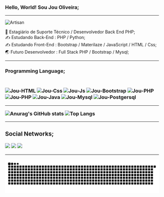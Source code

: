  <h3> Hello, World! Sou Jou Oliveira;</h3>
 <hr>

![Artisan](https://cdna.artstation.com/p/assets/images/images/028/102/058/original/pixel-jeff-matrix-s.gif?1593487263)

🧠 Estagiário de Suporte Técnico / Desenvolvedor Back End PHP; <br>
✍️ Estudando Back-End :  PHP / Python; <br>
✍️ Estudando Front-End : Bootstrap / Materilaze / JavaScript / HTML / Css; <br>
🌏 Futuro Desenvolvedor : Full Stack PHP / Bootstrap / Mysql; <br>
  <hr>
  <h3> Programming Language; <h3>
  <div style="display : inline_block"><br>
  <img align="center" alt="Jou-HTML" height"30" width="40" src="https://cdn.jsdelivr.net/gh/devicons/devicon/icons/html5/html5-original.svg"> 
  <img align="center" alt="Jou-Css" height"30" width="40" src="https://cdn.jsdelivr.net/gh/devicons/devicon/icons/css3/css3-original.svg">
  <img align="center" alt="Jou-Js" height"30" width="40" src="https://cdn.jsdelivr.net/gh/devicons/devicon/icons/javascript/javascript-original.svg">
  <img align="center" alt="Jou-Bootstrap" height"30" width="40" src="https://cdn.jsdelivr.net/gh/devicons/devicon/icons/bootstrap/bootstrap-original.svg">
   <img align="center" alt="Jou-PHP" height"30" width="40" src="https://cdn.jsdelivr.net/gh/devicons/devicon/icons/python/python-original.svg">
  <img align="center" alt="Jou-PHP" height"30" width="40" src="https://cdn.jsdelivr.net/gh/devicons/devicon/icons/php/php-original.svg">
  <img align="center" alt="Jou-Java" height"30" width="40" src="https://cdn.jsdelivr.net/gh/devicons/devicon/icons/java/java-original-wordmark.svg">
  <img align="center" alt="Jou-Mysql" height"30" width="40" src="https://cdn.jsdelivr.net/gh/devicons/devicon/icons/mysql/mysql-original-wordmark.svg">
  <img align="center" alt="Jou-Postgersql" height"30" width="40" src="https://cdn.jsdelivr.net/gh/devicons/devicon/icons/postgresql/postgresql-original-wordmark.svg">
  
  
  
</div>
  <hr>
  
![Anurag's GitHub stats](https://github-readme-stats.vercel.app/api?username=jo0u&theme=radical&show_icons=true)
![Top Langs](https://github-readme-stats.vercel.app/api/top-langs/?username=jo0u&theme=radical&layout=compact)

 
 <hr>
 <div>
 <h3> Social Networks;</h3>
 <a href = "https://twitter.com/X4ndex" target="_blank"><img src="https://img.shields.io/badge/Twitter-1DA1F2?style=for-the-badge&logo=twitter&logoColor=white" target = "_blank"></a>
  <a href = "https://br.linkedin.com/in/joualexandre" target="_blank"><img src="https://img.shields.io/badge/LinkedIn-0077B5?style=for-the-badge&logo=linkedin&logoColor=white" target = "_blank"></a>
  <a href = "https://www.instagram.com/jou.alexandre/" target="_blank"><img src="https://img.shields.io/badge/Instagram-E4405F?style=for-the-badge&logo=instagram&logoColor=white" target = "_blank"></a>
 </div>

<hr>

![Snake animation](https://github.com/jo0u/jo0u/blob/output/github-contribution-grid-snake.svg)
